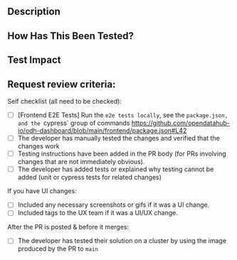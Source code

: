 <!--- If this is a non-code change, this template is not required; reference any issues or top-level descriptions as needed -->
<!--- All code change PRs should relate to an issue, reference it here; see example below -->
<!--- https://issues.redhat.com/browse/RHOAIENG-123456 -->

## Description
<!--- Describe your changes in detail; the what, the why, any findings, etc -->
<!--- Include any screenshots of changed UI; Include any gifs if it was a flow / UX change -->

## How Has This Been Tested?
<!--- Please describe in detail how you tested your changes. -->
<!--- Include details of your testing environment, and the tests you ran to -->
<!--- see how your change affects other areas of the code, etc. -->

## Test Impact
<!--- What tests have you done to covert implemented functionality -->
<!--- If tests are not applicable, explain why here -->

## Request review criteria:
<!--- This PR will be merged by any repository approver when it meets all the points in the checklist -->
<!--- Go over all the following points, and put an `x` in all the boxes that apply. -->

Self checklist (all need to be checked):
- [ ] [Frontend E2E Tests] Run the `e2e tests locally`, see the `package.json, and the `cypress` group of commands https://github.com/opendatahub-io/odh-dashboard/blob/main/frontend/package.json#L42
- [ ] The developer has manually tested the changes and verified that the changes work
- [ ] Testing instructions have been added in the PR body (for PRs involving changes that are not immediately obvious).
- [ ] The developer has added tests or explained why testing cannot be added (unit or cypress tests for related changes)

If you have UI changes: 
<!--- You can ignore these if you are doing manifest, backend, internal logic, etc changes; aka non-UI / visual changes -->
- [ ] Included any necessary screenshots or gifs if it was a UI change.
- [ ] Included tags to the UX team if it was a UI/UX change.

After the PR is posted & before it merges:
- [ ] The developer has tested their solution on a cluster by using the image produced by the PR to `main`

